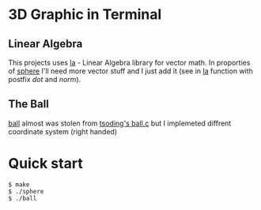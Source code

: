# 3D Graphic in Terminal

## Linear Algebra
This projects uses [la](https://github.com/tsoding/la) - Linear Algebra library for vector math. In proporties of [sphere](sphere.c) I'll need more vector stuff and I just add it (see in [la](la.h) function with postfix _dot_ and _norm_).

## The Ball

[ball](ball.c) almost was stolen from [tsoding's ball.c](https://github.com/tsoding/la/blob/master/ball.c) but I implemeted diffrent coordinate system (right handed)

# Quick start

```console
$ make
$ ./sphere
$ ./ball
```
